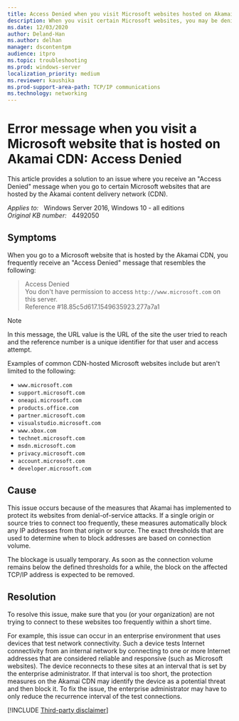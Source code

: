 ```yaml
---
title: Access Denied when you visit Microsoft websites hosted on Akamai CDN
description: When you visit certain Microsoft websites, you may be denied access if you or your organization makes too many connections attempts too quickly. This article provides a solution to this problem.
ms.date: 12/03/2020
author: Deland-Han
ms.author: delhan
manager: dscontentpm
audience: itpro
ms.topic: troubleshooting
ms.prod: windows-server
localization_priority: medium
ms.reviewer: kaushika
ms.prod-support-area-path: TCP/IP communications
ms.technology: networking
---
```

# Error message when you visit a Microsoft website that is hosted on Akamai CDN: Access Denied

This article provides a solution to an issue where you receive an "Access Denied" message when you go to certain Microsoft websites that are hosted by the Akamai content delivery network (CDN).

_Applies to:_ &nbsp; Windows Server 2016, Windows 10 - all editions  
_Original KB number:_ &nbsp; 4492050

## Symptoms

When you go to a Microsoft website that is hosted by the Akamai CDN, you frequently receive an "Access Denied" message that resembles the following:

> Access Denied  
You don't have permission to access `http://www.microsoft.com` on this server.  
Reference #18.85c5d617.1549635923.277a7a1

> [!NOTE]
> In this message, the URL value is the URL of the site the user tried to reach and the reference number is a unique identifier for that user and access attempt.

Examples of common CDN-hosted Microsoft websites include but aren't limited to the following:

- `www.microsoft.com`
- `support.microsoft.com`
- `oneapi.microsoft.com`
- `products.office.com`
- `partner.microsoft.com`
- `visualstudio.microsoft.com`
- `www.xbox.com`
- `technet.microsoft.com`
- `msdn.microsoft.com`
- `privacy.microsoft.com`
- `account.microsoft.com`
- `developer.microsoft.com`

## Cause

This issue occurs because of the measures that Akamai has implemented to protect its websites from denial-of-service attacks. If a single origin or source tries to connect too frequently, these measures automatically block any IP addresses from that origin or source. The exact thresholds that are used to determine when to block addresses are based on connection volume.

The blockage is usually temporary. As soon as the connection volume remains below the defined thresholds for a while, the block on the affected TCP/IP address is expected to be removed.

## Resolution

To resolve this issue, make sure that you (or your organization) are not trying to connect to these websites too frequently within a short time.

For example, this issue can occur in an enterprise environment that uses devices that test network connectivity. Such a device tests Internet connectivity from an internal network by connecting to one or more Internet addresses that are considered reliable and responsive (such as Microsoft websites). The device reconnects to these sites at an interval that is set by the enterprise administrator. If that interval is too short, the protection measures on the Akamai CDN may identify the device as a potential threat and then block it. To fix the issue, the enterprise administrator may have to only reduce the recurrence interval of the test connections.

[!INCLUDE [Third-party disclaimer](../../includes/third-party-disclaimer.md)]
